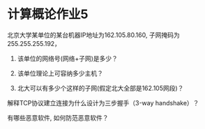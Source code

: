 # 计算概论作业5

北京大学某单位的某台机器IP地址为162.105.80.160, 子网掩码为255.255.255.192，

1) 该单位的网络号(网络+子网)是多少？

2) 该单位理论上可容纳多少主机？

3) 北大可以有多少个这样的子网(假定北大全部是162.105网段)？

解释TCP协议建立连接为什么设计为三步握手（3-way handshake）？

有哪些恶意软件, 如何防范恶意软件？

